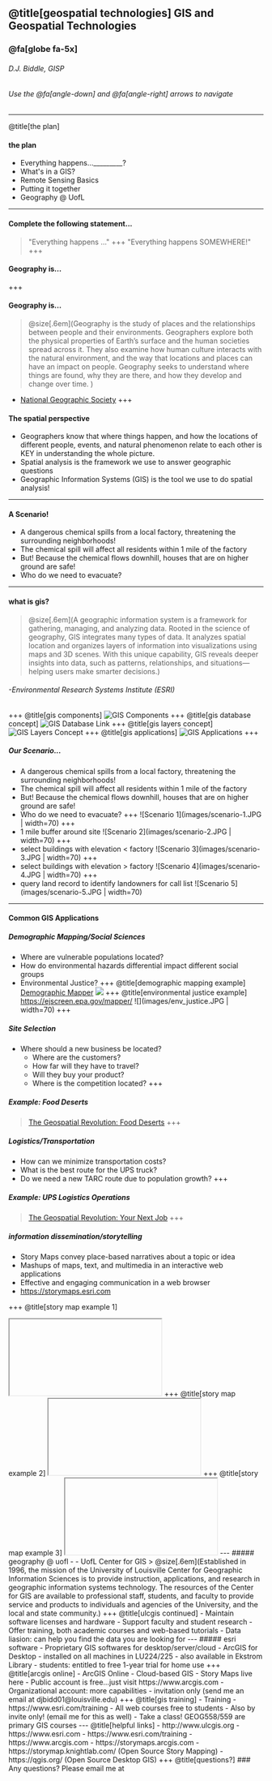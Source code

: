 @title[geospatial technologies]
GIS and Geospatial Technologies 
-------------------------------
### @fa[globe fa-5x]
###### D.J. Biddle, GISP
###### Use the @fa[angle-down] and @fa[angle-right] arrows to navigate
---
@title[the plan]
#### the plan
- Everything happens..._________?
- What's in a GIS?
- Remote Sensing Basics
- Putting it together
- Geography @ UofL
---
#### Complete the following statement...
> "Everything happens ..."
+++
> "Everything happens SOMEWHERE!"
+++
#### Geography is...
+++
#### Geography is...

> @size[.6em](Geography is the study of places and the relationships between people and their environments. Geographers explore both the physical properties of Earth’s surface and the human societies spread across it. They also examine how human culture interacts with the natural environment, and the way that locations and places can have an impact on people. Geography seeks to understand where things are found, why they are there, and how they develop and change over time. )
- [National Geographic Society](https://www.nationalgeographic.org/encyclopedia/geography/)
+++
#### The spatial perspective
- Geographers know that where things happen, and how the locations of different people, events, and natural phenomenon relate to each other is KEY in understanding the whole picture.
- Spatial analysis is the framework we use to answer geographic questions
- Geographic Information Systems (GIS) is the tool we use to do spatial analysis!
---
#### A Scenario!
- A dangerous chemical spills from a local factory, threatening the surrounding neighborhoods!
- The chemical spill will affect all residents within 1 mile of the factory
- But! Because the chemical flows downhill, houses that are on higher ground are safe!
- Who do we need to evacuate? 
--- 
#### what is gis? 
> @size[.6em](A geographic information system <GIS> is a framework for gathering, managing, and analyzing data. Rooted in the science of geography, GIS integrates many types of data. It analyzes spatial location and organizes layers of information into visualizations using maps and 3D scenes. ​With this unique capability, GIS reveals deeper insights into data, such as patterns, relationships, and situations—helping users make smarter decisions.) 
###### -Environmental Research Systems Institute (ESRI)
+++
@title[gis components]
![GIS Components](images/components.jpg)
+++
@title[gis database concept]
![GIS Database Link](images/link.png)
+++
@title[gis layers concept]
![GIS Layers Concept](images/GIS-layers.jpg)
+++
@title[gis applications]
![GIS Applications](images/gis-applications.jpg)
+++
##### Our Scenario...
- A dangerous chemical spills from a local factory, threatening the surrounding neighborhoods!
- The chemical spill will affect all residents within 1 mile of the factory
- But! Because the chemical flows downhill, houses that are on higher ground are safe!
- Who do we need to evacuate?
+++
![Scenario 1](images/scenario-1.JPG | width=70)
+++
- 1 mile buffer around site
![Scenario 2](images/scenario-2.JPG | width=70)
+++
- select buildings with elevation < factory
![Scenario 3](images/scenario-3.JPG | width=70)
+++
- select buildings with elevation > factory
![Scenario 4](images/scenario-4.JPG | width=70)
+++
- query land record to identify landowners for call list
![Scenario 5](images/scenario-5.JPG | width=70)
---
#### Common GIS Applications
##### Demographic Mapping/Social Sciences
- Where are vulnerable populations located?
- How do environmental hazards differential impact different social groups
- Environmental Justice? 
+++
@title[demographic mapping example]
[Demographic Mapper](http://www.ulcgis.org/flexviewers/KIPDA_Map)
![](images/demographic.JPG)
+++
@title[environmental justice example]
https://ejscreen.epa.gov/mapper/
![](images/env_justice.JPG | width=70)
+++
##### Site Selection
- Where should a new business be located?
  - Where are the customers?
  - How far will they have to travel? 
  - Will they buy your product?
  - Where is the competition located?
+++
##### Example: Food Deserts
> [The Geospatial Revolution: Food Deserts](https://ket.pbslearningmedia.org/resource/psu10sci.vid.geospatial.fooddeserts/geospatial-revolution-food-deserts/?)
+++
##### Logistics/Transportation
- How can we minimize transportation costs?
- What is the best route for the UPS truck?
- Do we need a new TARC route due to population growth? 
+++
##### Example: UPS Logistics Operations
> [The Geospatial Revolution: Your Next Job](https://ket.pbslearningmedia.org/asset/psu10sci_int_geospatial_yournextjob/)
+++
##### information dissemination/storytelling
- Story Maps convey place-based narratives about a topic or idea
- Mashups of maps, text, and multimedia in an interactive web applications
- Effective and engaging communication in a web browser
- https://storymaps.esri.com

+++
@title[story map example 1]
<iframe class="stretch" data-src="https://centerforgis.maps.arcgis.com/apps/Cascade/index.html?appid=08c2849d3f1649758e40b8cfa67d0248"></iframe>
+++
@title[story map example 2]
<iframe class="stretch" data-src="https://centerforgis.maps.arcgis.com/apps/MapSeries/index.html?appid=e7fd5854dbab435b944c27913df01980"></iframe>
+++
@title[story map example 3]
<iframe class="stretch" data-src="https://centerforgis.maps.arcgis.com/apps/Cascade/index.html?appid=307e73fffa6f4206b9d356459998b607"></iframe>
---
##### geography @ uofl
- 
- UofL Center for GIS
> @size[.6em](Established in 1996, the mission of the University of Louisville Center for Geographic Information Sciences is to provide instruction, applications, and research in geographic information systems technology.  The resources of the Center for GIS are available to professional staff, students, and faculty to provide service and products to individuals and agencies of the University, and the local and state community.)
+++
@title[ulcgis continued]
- Maintain software licenses and hardware
- Support faculty and student research
- Offer training, both academic courses and web-based tutorials
- Data liasion: can help you find the data you are looking for
---
##### esri software
- Proprietary GIS softwares for desktop/server/cloud
- ArcGIS for Desktop
  - installed on all machines in LU224/225
  - also available in Ekstrom Library
  - students: entitled to free 1-year trial for home use
+++
@title[arcgis online]
- ArcGIS Online
  - Cloud-based GIS
  - Story Maps live here
  - Public account is free...just visit https://www.arcgis.com
  - Organizational account: more capabilities
    - invitation only (send me an email at djbidd01@louisville.edu)
+++	
@title[gis training]
- Training
  - https://www.esri.com/training 
  - All web courses free to students
  - Also by invite only! (email me for this as well)
  - Take a class! GEOG558/559 are primary GIS courses
---
@title[helpful links]
- http://www.ulcgis.org
- https://www.esri.com
- https://www.esri.com/training
- https://www.arcgis.com
- https://storymaps.arcgis.com
- https://storymap.knightlab.com/ (Open Source Story Mapping)
- https://qgis.org/ (Open Source Desktop GIS)
+++
@title[questions?]
### Any questions? 
Please email me at <djbidd01@louisville.edu>

	


 